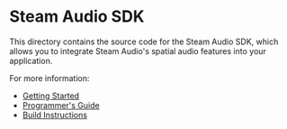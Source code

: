 # Steam Audio SDK

This directory contains the source code for the Steam Audio SDK, which allows you to integrate Steam Audio's spatial audio features into your application.

For more information:

- [Getting Started](doc/getting-started.rst)
- [Programmer's Guide](doc/guide.rst)
- [Build Instructions](build-instructions.rst)
